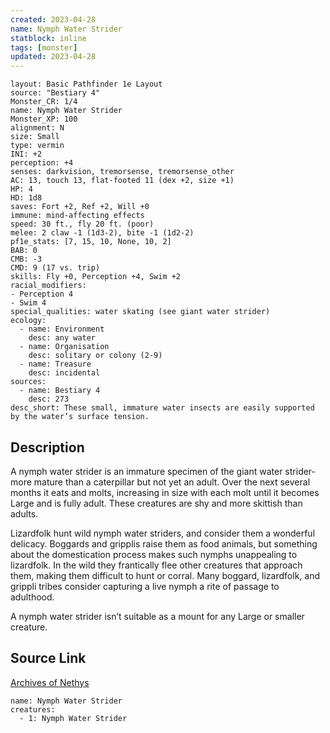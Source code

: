 ```yaml
---
created: 2023-04-28
name: Nymph Water Strider
statblock: inline
tags: [monster]
updated: 2023-04-28
---
```

```statblock
layout: Basic Pathfinder 1e Layout
source: "Bestiary 4"
Monster_CR: 1/4
name: Nymph Water Strider
Monster_XP: 100
alignment: N
size: Small
type: vermin
INI: +2
perception: +4
senses: darkvision, tremorsense, tremorsense_other
AC: 13, touch 13, flat-footed 11 (dex +2, size +1)
HP: 4
HD: 1d8
saves: Fort +2, Ref +2, Will +0
immune: mind-affecting effects
speed: 30 ft., fly 20 ft. (poor)
melee: 2 claw -1 (1d3-2), bite -1 (1d2-2)
pf1e_stats: [7, 15, 10, None, 10, 2]
BAB: 0
CMB: -3
CMD: 9 (17 vs. trip)
skills: Fly +0, Perception +4, Swim +2
racial_modifiers:
- Perception 4
- Swim 4
special_qualities: water skating (see giant water strider)
ecology:
  - name: Environment
    desc: any water
  - name: Organisation
    desc: solitary or colony (2-9)
  - name: Treasure
    desc: incidental
sources:
  - name: Bestiary 4
    desc: 273
desc_short: These small, immature water insects are easily supported by the water’s surface tension.
```
## Description
A nymph water strider is an immature specimen of the giant water strider-more mature than a caterpillar but not yet an adult. Over the next several months it eats and molts, increasing in size with each molt until it becomes Large and is fully adult. These creatures are shy and more skittish than adults.

Lizardfolk hunt wild nymph water striders, and consider them a wonderful delicacy. Boggards and gripplis raise them as food animals, but something about the domestication process makes such nymphs unappealing to lizardfolk. In the wild they frantically flee other creatures that approach them, making them difficult to hunt or corral. Many boggard, lizardfolk, and grippli tribes consider capturing a live nymph a rite of passage to adulthood.

A nymph water strider isn’t suitable as a mount for any Large or smaller creature.
## Source Link
[Archives of Nethys](https://aonprd.com/MonsterDisplay.aspx?ItemName=Nymph%20Water%20Strider)
```encounter-table
name: Nymph Water Strider
creatures:
  - 1: Nymph Water Strider
```

